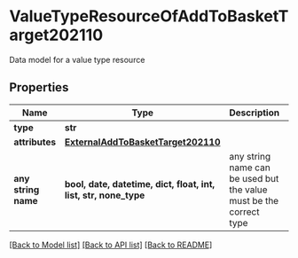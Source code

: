 # ValueTypeResourceOfAddToBasketTarget202110

Data model for a value type resource

## Properties
Name | Type | Description | Notes
------------ | ------------- | ------------- | -------------
**type** | **str** |  | [optional] 
**attributes** | [**ExternalAddToBasketTarget202110**](ExternalAddToBasketTarget202110.md) |  | [optional] 
**any string name** | **bool, date, datetime, dict, float, int, list, str, none_type** | any string name can be used but the value must be the correct type | [optional]

[[Back to Model list]](../README.md#documentation-for-models) [[Back to API list]](../README.md#documentation-for-api-endpoints) [[Back to README]](../README.md)


